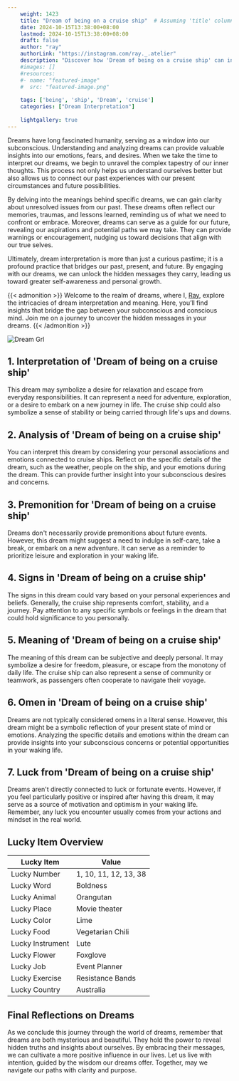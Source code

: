```yaml
---
    weight: 1423
    title: "Dream of being on a cruise ship"  # Assuming 'title' column exists
    date: 2024-10-15T13:38:00+08:00
    lastmod: 2024-10-15T13:38:00+08:00
    draft: false
    author: "ray"
    authorLink: "https://instagram.com/ray._.atelier"
    description: "Discover how 'Dream of being on a cruise ship' can interpret your future and uncover its significant meanings in your life."
    #images: []
    #resources:
    #- name: "featured-image"
    #  src: "featured-image.png"
    
    tags: ['being', 'ship', 'Dream', 'cruise']
    categories: ["Dream Interpretation"]
    
    lightgallery: true
---
```

    
Dreams have long fascinated humanity, serving as a window into our subconscious. Understanding and analyzing dreams can provide valuable insights into our emotions, fears, and desires. When we take the time to interpret our dreams, we begin to unravel the complex tapestry of our inner thoughts. This process not only helps us understand ourselves better but also allows us to connect our past experiences with our present circumstances and future possibilities.

By delving into the meanings behind specific dreams, we can gain clarity about unresolved issues from our past. These dreams often reflect our memories, traumas, and lessons learned, reminding us of what we need to confront or embrace. Moreover, dreams can serve as a guide for our future, revealing our aspirations and potential paths we may take. They can provide warnings or encouragement, nudging us toward decisions that align with our true selves.

Ultimately, dream interpretation is more than just a curious pastime; it is a profound practice that bridges our past, present, and future. By engaging with our dreams, we can unlock the hidden messages they carry, leading us toward greater self-awareness and personal growth.

{{< admonition >}}
Welcome to the realm of dreams, where I, [Ray](https://instagram.com/ray._.atelier), explore the intricacies of dream interpretation and meaning. Here, you’ll find insights that bridge the gap between your subconscious and conscious mind. Join me on a journey to uncover the hidden messages in your dreams.
{{< /admonition >}}

![Dream Grl](https://cdn.pixabay.com/photo/2017/11/02/03/35/gothic-2910057_1280.jpg "Dream Grl")

## 1. Interpretation of 'Dream of being on a cruise ship'

This dream may symbolize a desire for relaxation and escape from everyday responsibilities. It can represent a need for adventure, exploration, or a desire to embark on a new journey in life. The cruise ship could also symbolize a sense of stability or being carried through life's ups and downs.

## 2. Analysis of 'Dream of being on a cruise ship'

You can interpret this dream by considering your personal associations and emotions connected to cruise ships. Reflect on the specific details of the dream, such as the weather, people on the ship, and your emotions during the dream. This can provide further insight into your subconscious desires and concerns.

## 3. Premonition for 'Dream of being on a cruise ship'

Dreams don't necessarily provide premonitions about future events. However, this dream might suggest a need to indulge in self-care, take a break, or embark on a new adventure. It can serve as a reminder to prioritize leisure and exploration in your waking life.

## 4. Signs in 'Dream of being on a cruise ship'

The signs in this dream could vary based on your personal experiences and beliefs. Generally, the cruise ship represents comfort, stability, and a journey. Pay attention to any specific symbols or feelings in the dream that could hold significance to you personally.

## 5. Meaning of 'Dream of being on a cruise ship'

The meaning of this dream can be subjective and deeply personal. It may symbolize a desire for freedom, pleasure, or escape from the monotony of daily life. The cruise ship can also represent a sense of community or teamwork, as passengers often cooperate to navigate their voyage.

## 6. Omen in 'Dream of being on a cruise ship'

Dreams are not typically considered omens in a literal sense. However, this dream might be a symbolic reflection of your present state of mind or emotions. Analyzing the specific details and emotions within the dream can provide insights into your subconscious concerns or potential opportunities in your waking life.

## 7. Luck from 'Dream of being on a cruise ship'

Dreams aren't directly connected to luck or fortunate events. However, if you feel particularly positive or inspired after having this dream, it may serve as a source of motivation and optimism in your waking life. Remember, any luck you encounter usually comes from your actions and mindset in the real world.

## Lucky Item Overview
| Lucky Item          | Value              |
|---------------|--------------------|
| Lucky Number        | 1, 10, 11, 12, 13, 38  |
| Lucky Word          | Boldness |
| Lucky Animal        | Orangutan |
| Lucky Place         | Movie theater     |
| Lucky Color         | Lime     |
| Lucky Food          | Vegetarian Chili      |
| Lucky Instrument    | Lute |
| Lucky Flower        | Foxglove    |
| Lucky Job           | Event Planner       |
| Lucky Exercise      | Resistance Bands  |
| Lucky Country       | Australia    |


##  Final Reflections on Dreams

As we conclude this journey through the world of dreams, remember that dreams are both mysterious and beautiful. They hold the power to reveal hidden truths and insights about ourselves. By embracing their messages, we can cultivate a more positive influence in our lives. Let us live with intention, guided by the wisdom our dreams offer. Together, may we navigate our paths with clarity and purpose.
